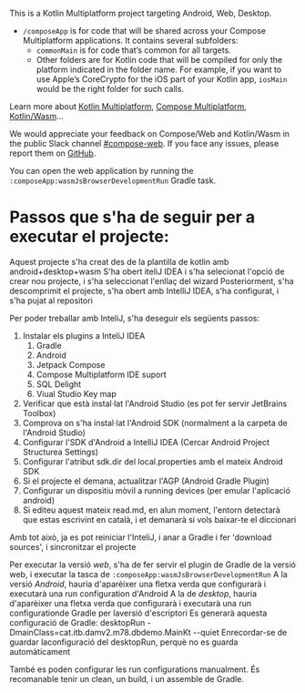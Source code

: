 This is a Kotlin Multiplatform project targeting Android, Web, Desktop.

* `/composeApp` is for code that will be shared across your Compose Multiplatform applications.
  It contains several subfolders:
  - `commonMain` is for code that’s common for all targets.
  - Other folders are for Kotlin code that will be compiled for only the platform indicated in the folder name.
    For example, if you want to use Apple’s CoreCrypto for the iOS part of your Kotlin app,
    `iosMain` would be the right folder for such calls.


Learn more about [Kotlin Multiplatform](https://www.jetbrains.com/help/kotlin-multiplatform-dev/get-started.html),
[Compose Multiplatform](https://github.com/JetBrains/compose-multiplatform/#compose-multiplatform),
[Kotlin/Wasm](https://kotl.in/wasm/)…

We would appreciate your feedback on Compose/Web and Kotlin/Wasm in the public Slack channel [#compose-web](https://slack-chats.kotlinlang.org/c/compose-web).
If you face any issues, please report them on [GitHub](https://github.com/JetBrains/compose-multiplatform/issues).

You can open the web application by running the `:composeApp:wasmJsBrowserDevelopmentRun` Gradle task.

# Passos que s'ha de seguir per a executar el projecte:
Aquest projecte s'ha creat des de la plantilla de kotlin amb  android+desktop+wasm
S'ha obert iteliJ IDEA i s'ha selecionat l'opció de crear nou projecte, i s'ha seleccionat l'enllaç del wizard
Posteriorment, s'ha descomprimit el projecte, s'ha obert amb IntelliJ IDEA, s'ha configurat, i s'ha pujat al repositori

Per poder treballar amb InteliJ, s'ha deseguir els següents passos:

1. Instalar els plugins a InteliJ IDEA
    1. Gradle
    2. Android
    3. Jetpack Compose
    4. Compose Multiplatform IDE suport
    5. SQL Delight
    6. Viual Studio Key map
2. Verificar que està instal·lat l'Android Studio (es pot fer servir JetBrains Toolbox)
3. Comprova on s'ha instal·lat l'Android SDK (normalment a la carpeta de l'Android Studio)
4. Configurar l'SDK d'Android a IntelliJ IDEA (Cercar Android Project Structurea Settings)
5. Configurar l'atribut sdk.dir del local.properties amb el mateix Android SDK
6. Si el projecte el demana, actualitzar l'AGP (Android Gradle Plugin)
7. Configurar un dispositiu mòvil a running devices (per emular l'aplicació android)
8. Si editeu aquest mateix read.md, en alun moment, l'entorn detectarà que estas escrivint en català, i et demanarà si vols baixar-te el diccionari

Amb tot això, ja es pot reiniciar l'InteliJ, i anar a Gradle i fer 'download sources', i sincronitzar el projecte

Per executar la versió *web*, s'ha de fer servir el plugin de Gradle de la versió web, i executar la tasca de `:composeApp:wasmJsBrowserDevelopmentRun`
A la versió *Android*, hauria d'aparèixer una fletxa verda que configurarà i executarà una run configuration d'Android
A la de *desktop*, hauria d'aparèixer una fletxa verda que configurarà i executarà una run configurationde Gradle per laversió d'escriptori
Es generarà aquesta configuració de Gradle: desktopRun -DmainClass=cat.itb.damv2.m78.dbdemo.MainKt --quiet
Enrecordar-se de guardar laconfiguració del desktopRun, perquè no es guarda automàticament


També es poden configurar les run configurations manualment. 
És recomanable tenir un clean, un build, i un assemble de Gradle.

